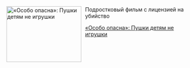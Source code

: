 <!--2025-05-29 10:15:44-->
<div class="yb">
  <div class="rss kino_kino"><a href="https://www.kino-teatr.ru/kino/art/tv/3974/" title="«Особо опасна»: Пушки детям не игрушки"><img src="https://www.kino-teatr.ru/art/4/7/3974/poster.jpg" width="196" height="147" align="left" hspace="5" style="margin: 0px 10px 0px 5px" alt="«Особо опасна»: Пушки детям не игрушки"/></a>Подростковый фильм с лицензией на убийство <p class="titl"><a href="https://www.kino-teatr.ru/kino/art/tv/3974/">«Особо опасна»: Пушки детям не игрушки</a></p></div>
</div>
